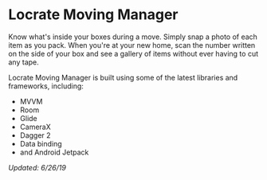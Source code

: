 # Locrate Moving Manager

Know what's inside your boxes during a move. Simply snap a photo of each item as you pack. When you're at your new home, scan the number written on the side of your box and see a gallery of items without ever having to cut any tape.

Locrate Moving Manager is built using some of the latest libraries and frameworks, including:

- MVVM
- Room
- Glide
- CameraX
- Dagger 2
- Data binding
- and Android Jetpack

*Updated: 6/26/19*
